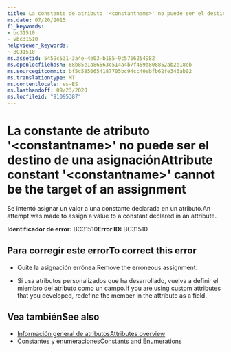 ```yaml
---
title: La constante de atributo '<constantname>' no puede ser el destino de una asignación
ms.date: 07/20/2015
f1_keywords:
- bc31510
- vbc31510
helpviewer_keywords:
- BC31510
ms.assetid: 5459c531-3a4e-4e03-b185-9c5766254982
ms.openlocfilehash: 68b85e1a86563c514a4b7f459d808852ab2e18eb
ms.sourcegitcommit: bf5c5850654187705bc94cc40ebfb62fe346ab02
ms.translationtype: MT
ms.contentlocale: es-ES
ms.lasthandoff: 09/23/2020
ms.locfileid: "91095387"
---
```

# <a name="attribute-constant-constantname-cannot-be-the-target-of-an-assignment"></a><span data-ttu-id="2b873-102">La constante de atributo '\<constantname>' no puede ser el destino de una asignación</span><span class="sxs-lookup"><span data-stu-id="2b873-102">Attribute constant '\<constantname>' cannot be the target of an assignment</span></span>

<span data-ttu-id="2b873-103">Se intentó asignar un valor a una constante declarada en un atributo.</span><span class="sxs-lookup"><span data-stu-id="2b873-103">An attempt was made to assign a value to a constant declared in an attribute.</span></span>  
  
 <span data-ttu-id="2b873-104">**Identificador de error:** BC31510</span><span class="sxs-lookup"><span data-stu-id="2b873-104">**Error ID:** BC31510</span></span>  
  
## <a name="to-correct-this-error"></a><span data-ttu-id="2b873-105">Para corregir este error</span><span class="sxs-lookup"><span data-stu-id="2b873-105">To correct this error</span></span>  
  
- <span data-ttu-id="2b873-106">Quite la asignación errónea.</span><span class="sxs-lookup"><span data-stu-id="2b873-106">Remove the erroneous assignment.</span></span>  
  
- <span data-ttu-id="2b873-107">Si usa atributos personalizados que ha desarrollado, vuelva a definir el miembro del atributo como un campo.</span><span class="sxs-lookup"><span data-stu-id="2b873-107">If you are using custom attributes that you developed, redefine the member in the attribute as a field.</span></span>  
  
## <a name="see-also"></a><span data-ttu-id="2b873-108">Vea también</span><span class="sxs-lookup"><span data-stu-id="2b873-108">See also</span></span>

- [<span data-ttu-id="2b873-109">Información general de atributos</span><span class="sxs-lookup"><span data-stu-id="2b873-109">Attributes overview</span></span>](../programming-guide/concepts/attributes/index.md)
- [<span data-ttu-id="2b873-110">Constantes y enumeraciones</span><span class="sxs-lookup"><span data-stu-id="2b873-110">Constants and Enumerations</span></span>](../language-reference/constants-and-enumerations.md)
